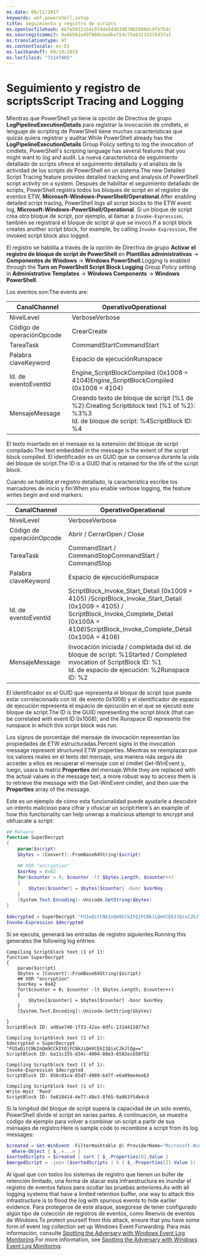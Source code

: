 ```yaml
---
ms.date: 06/12/2017
keywords: wmf,powershell,setup
title: Seguimiento y registro de scripts
ms.openlocfilehash: 6b7e5022cb4c974da5ddb3d670b5808dc9fb7bdc
ms.sourcegitcommit: 0a6b562a497860caadba754c75a83215315d37a1
ms.translationtype: HT
ms.contentlocale: es-ES
ms.lasthandoff: 09/19/2019
ms.locfileid: "71147805"
---
```

# <a name="script-tracing-and-logging"></a><span data-ttu-id="061cd-103">Seguimiento y registro de scripts</span><span class="sxs-lookup"><span data-stu-id="061cd-103">Script Tracing and Logging</span></span>

<span data-ttu-id="061cd-104">Mientras que PowerShell ya tiene la opción de Directiva de grupo **LogPipelineExecutionDetails** para registrar la invocación de cmdlets, el lenguaje de scripting de PowerShell tiene muchas características que quizás quiera registrar y auditar.</span><span class="sxs-lookup"><span data-stu-id="061cd-104">While PowerShell already has the **LogPipelineExecutionDetails** Group Policy setting to log the invocation of cmdlets, PowerShell's scripting language has several features that you might want to log and audit.</span></span> <span data-ttu-id="061cd-105">La nueva característica de seguimiento detallado de scripts ofrece el seguimiento detallado y el análisis de la actividad de los scripts de PowerShell en un sistema.</span><span class="sxs-lookup"><span data-stu-id="061cd-105">The new Detailed Script Tracing feature provides detailed tracking and analysis of PowerShell script activity on a system.</span></span> <span data-ttu-id="061cd-106">Después de habilitar el seguimiento detallado de scripts, PowerShell registra todos los bloques de script en el registro de eventos ETW, **Microsoft-Windows-PowerShell/Operational**.</span><span class="sxs-lookup"><span data-stu-id="061cd-106">After enabling detailed script tracing, PowerShell logs all script blocks to the ETW event log, **Microsoft-Windows-PowerShell/Operational**.</span></span> <span data-ttu-id="061cd-107">Si un bloque de script crea otro bloque de script, por ejemplo, al llamar a `Invoke-Expression`, también se registrará el bloque de script al que se invocó.</span><span class="sxs-lookup"><span data-stu-id="061cd-107">If a script block creates another script block, for example, by calling `Invoke-Expression`, the invoked script block also logged.</span></span>

<span data-ttu-id="061cd-108">El registro se habilita a través de la opción de Directiva de grupo **Activar el registro de bloque de script de PowerShell** en **Plantillas administrativas** -> **Componentes de Windows** -> **Windows PowerShell**.</span><span class="sxs-lookup"><span data-stu-id="061cd-108">Logging is enabled through the **Turn on PowerShell Script Block Logging** Group Policy setting in **Administrative Templates** -> **Windows Components** -> **Windows PowerShell**.</span></span>

<span data-ttu-id="061cd-109">Los eventos son:</span><span class="sxs-lookup"><span data-stu-id="061cd-109">The events are:</span></span>

| <span data-ttu-id="061cd-110">Canal</span><span class="sxs-lookup"><span data-stu-id="061cd-110">Channel</span></span> |                               <span data-ttu-id="061cd-111">Operativo</span><span class="sxs-lookup"><span data-stu-id="061cd-111">Operational</span></span>                               |
| ------- | ----------------------------------------------------------------------- |
| <span data-ttu-id="061cd-112">Nivel</span><span class="sxs-lookup"><span data-stu-id="061cd-112">Level</span></span>   | <span data-ttu-id="061cd-113">Verbose</span><span class="sxs-lookup"><span data-stu-id="061cd-113">Verbose</span></span>                                                                 |
| <span data-ttu-id="061cd-114">Código de operación</span><span class="sxs-lookup"><span data-stu-id="061cd-114">Opcode</span></span>  | <span data-ttu-id="061cd-115">Crear</span><span class="sxs-lookup"><span data-stu-id="061cd-115">Create</span></span>                                                                  |
| <span data-ttu-id="061cd-116">Tarea</span><span class="sxs-lookup"><span data-stu-id="061cd-116">Task</span></span>    | <span data-ttu-id="061cd-117">CommandStart</span><span class="sxs-lookup"><span data-stu-id="061cd-117">CommandStart</span></span>                                                            |
| <span data-ttu-id="061cd-118">Palabra clave</span><span class="sxs-lookup"><span data-stu-id="061cd-118">Keyword</span></span> | <span data-ttu-id="061cd-119">Espacio de ejecución</span><span class="sxs-lookup"><span data-stu-id="061cd-119">Runspace</span></span>                                                                |
| <span data-ttu-id="061cd-120">Id. de evento</span><span class="sxs-lookup"><span data-stu-id="061cd-120">EventId</span></span> | <span data-ttu-id="061cd-121">Engine_ScriptBlockCompiled (0x1008 = 4104)</span><span class="sxs-lookup"><span data-stu-id="061cd-121">Engine_ScriptBlockCompiled (0x1008 = 4104)</span></span>                              |
| <span data-ttu-id="061cd-122">Mensaje</span><span class="sxs-lookup"><span data-stu-id="061cd-122">Message</span></span> | <span data-ttu-id="061cd-123">Creando texto de bloque de script (%1 de %2):</span><span class="sxs-lookup"><span data-stu-id="061cd-123">Creating Scriptblock text (%1 of %2):</span></span> </br> <span data-ttu-id="061cd-124">%3</span><span class="sxs-lookup"><span data-stu-id="061cd-124">%3</span></span> </br> <span data-ttu-id="061cd-125">Id. de bloque de script: %4</span><span class="sxs-lookup"><span data-stu-id="061cd-125">ScriptBlock ID: %4</span></span> |


<span data-ttu-id="061cd-126">El texto insertado en el mensaje es la extensión del bloque de script compilado.</span><span class="sxs-lookup"><span data-stu-id="061cd-126">The text embedded in the message is the extent of the script block compiled.</span></span> <span data-ttu-id="061cd-127">El identificador es un GUID que se conserva durante la vida del bloque de script.</span><span class="sxs-lookup"><span data-stu-id="061cd-127">The ID is a GUID that is retained for the life of the script block.</span></span>

<span data-ttu-id="061cd-128">Cuando se habilita el registro detallado, la característica escribe los marcadores de inicio y fin:</span><span class="sxs-lookup"><span data-stu-id="061cd-128">When you enable verbose logging, the feature writes begin and end markers:</span></span>

| <span data-ttu-id="061cd-129">Canal</span><span class="sxs-lookup"><span data-stu-id="061cd-129">Channel</span></span> |                                 <span data-ttu-id="061cd-130">Operativo</span><span class="sxs-lookup"><span data-stu-id="061cd-130">Operational</span></span>                                |
| ------- | -------------------------------------------------------------------------- |
| <span data-ttu-id="061cd-131">Nivel</span><span class="sxs-lookup"><span data-stu-id="061cd-131">Level</span></span>   | <span data-ttu-id="061cd-132">Verbose</span><span class="sxs-lookup"><span data-stu-id="061cd-132">Verbose</span></span>                                                                    |
| <span data-ttu-id="061cd-133">Código de operación</span><span class="sxs-lookup"><span data-stu-id="061cd-133">Opcode</span></span>  | <span data-ttu-id="061cd-134">Abrir / Cerrar</span><span class="sxs-lookup"><span data-stu-id="061cd-134">Open / Close</span></span>                                                               |
| <span data-ttu-id="061cd-135">Tarea</span><span class="sxs-lookup"><span data-stu-id="061cd-135">Task</span></span>    | <span data-ttu-id="061cd-136">CommandStart / CommandStop</span><span class="sxs-lookup"><span data-stu-id="061cd-136">CommandStart / CommandStop</span></span>                                                 |
| <span data-ttu-id="061cd-137">Palabra clave</span><span class="sxs-lookup"><span data-stu-id="061cd-137">Keyword</span></span> | <span data-ttu-id="061cd-138">Espacio de ejecución</span><span class="sxs-lookup"><span data-stu-id="061cd-138">Runspace</span></span>                                                                   |
| <span data-ttu-id="061cd-139">Id. de evento</span><span class="sxs-lookup"><span data-stu-id="061cd-139">EventId</span></span> | <span data-ttu-id="061cd-140">ScriptBlock\_Invoke\_Start\_Detail (0x1009 = 4105) /</span><span class="sxs-lookup"><span data-stu-id="061cd-140">ScriptBlock\_Invoke\_Start\_Detail (0x1009 = 4105) /</span></span> </br> <span data-ttu-id="061cd-141">ScriptBlock\_Invoke\_Complete\_Detail (0x100A = 4106)</span><span class="sxs-lookup"><span data-stu-id="061cd-141">ScriptBlock\_Invoke\_Complete\_Detail (0x100A = 4106)</span></span> |
| <span data-ttu-id="061cd-142">Mensaje</span><span class="sxs-lookup"><span data-stu-id="061cd-142">Message</span></span> | <span data-ttu-id="061cd-143">Invocación iniciada / completada del id. de bloque de script: %1</span><span class="sxs-lookup"><span data-stu-id="061cd-143">Started / Completed invocation of ScriptBlock ID: %1</span></span> </br> <span data-ttu-id="061cd-144">Id. de espacio de ejecución: %2</span><span class="sxs-lookup"><span data-stu-id="061cd-144">Runspace ID: %2</span></span> |

<span data-ttu-id="061cd-145">El identificador es el GUID que representa el bloque de script (que puede estar correlacionado con Id. de evento 0x1008) y el identificador de espacio de ejecución representa el espacio de ejecución en el que se ejecutó este bloque de script.</span><span class="sxs-lookup"><span data-stu-id="061cd-145">The ID is the GUID representing the script block (that can be correlated with event ID 0x1008), and the Runspace ID represents the runspace in which this script block was run.</span></span>

<span data-ttu-id="061cd-146">Los signos de porcentaje del mensaje de invocación representan las propiedades de ETW estructuradas.</span><span class="sxs-lookup"><span data-stu-id="061cd-146">Percent signs in the invocation message represent structured ETW properties.</span></span> <span data-ttu-id="061cd-147">Mientras se reemplazan por los valores reales en el texto del mensaje, una manera más segura de acceder a ellos es recuperar el mensaje con el cmdlet Get-WinEvent y, luego, usara la matriz **Properties** del mensaje.</span><span class="sxs-lookup"><span data-stu-id="061cd-147">While they are replaced with the actual values in the message text, a more robust way to access them is to retrieve the message with the Get-WinEvent cmdlet, and then use the **Properties** array of the message.</span></span>

<span data-ttu-id="061cd-148">Este es un ejemplo de cómo esta funcionalidad puede ayudarle a descubrir un intento malicioso para cifrar y ofuscar un script:</span><span class="sxs-lookup"><span data-stu-id="061cd-148">Here's an example of how this functionality can help unwrap a malicious attempt to encrypt and obfuscate a script:</span></span>

```powershell
## Malware
function SuperDecrypt
{
    param($script)
    $bytes = [Convert]::FromBase64String($script)

    ## XOR "encryption"
    $xorKey = 0x42
    for($counter = 0; $counter -lt $bytes.Length; $counter++)
    {
        $bytes[$counter] = $bytes[$counter] -bxor $xorKey
    }
    [System.Text.Encoding]::Unicode.GetString($bytes)
}

$decrypted = SuperDecrypt "FUIwQitCNkInQm9CCkItQjFCNkJiQmVCEkI1QixCJkJlQg=="
Invoke-Expression $decrypted
```

<span data-ttu-id="061cd-149">Si se ejecuta, generará las entradas de registro siguientes:</span><span class="sxs-lookup"><span data-stu-id="061cd-149">Running this generates the following log entries:</span></span>

```Output
Compiling Scriptblock text (1 of 1):
function SuperDecrypt
{
    param($script)
    $bytes = [Convert]::FromBase64String($script)
    ## XOR "encryption"
    $xorKey = 0x42
    for($counter = 0; $counter -lt $bytes.Length; $counter++)
    {
        $bytes[$counter] = $bytes[$counter] -bxor $xorKey
    }
    [System.Text.Encoding]::Unicode.GetString($bytes)

}
ScriptBlock ID: ad8ae740-1f33-42aa-8dfc-1314411877e3

Compiling Scriptblock text (1 of 1):
$decrypted = SuperDecrypt "FUIwQitCNkInQm9CCkItQjFCNkJiQmVCEkI1QixCJkJlQg=="
ScriptBlock ID: ba11c155-d34c-4004-88e3-6502ecb50f52

Compiling Scriptblock text (1 of 1):
Invoke-Expression $decrypted
ScriptBlock ID: 856c01ca-85d7-4989-b47f-e6a09ee4eeb3

Compiling Scriptblock text (1 of 1):
Write-Host 'Pwnd'
ScriptBlock ID: 5e618414-4e77-48e3-8f65-9a863f54b4c8
```

Si la longitud del bloque de script supera la capacidad de un solo evento, PowerShell divide el script en varias partes. <span data-ttu-id="061cd-151">A continuación, se muestra código de ejemplo para volver a combinar un script a partir de sus mensajes de registro:</span><span class="sxs-lookup"><span data-stu-id="061cd-151">Here is sample code to recombine a script from its log messages:</span></span>

```powershell
$created = Get-WinEvent -FilterHashtable @{ ProviderName="Microsoft-Windows-PowerShell"; Id = 4104 } |
  Where-Object { $_.<...> }
$sortedScripts = $created | sort { $_.Properties[0].Value }
$mergedScript = -join ($sortedScripts | % { $_.Properties[2].Value })
```

<span data-ttu-id="061cd-152">Al igual que con todos los sistemas de registro que tienen un búfer de retención limitado, una forma de atacar esta infraestructura es inundar el registro de eventos falsos para ocultar las pruebas anteriores.</span><span class="sxs-lookup"><span data-stu-id="061cd-152">As with all logging systems that have a limited retention buffer, one way to attack this infrastructure is to flood the log with spurious events to hide earlier evidence.</span></span> <span data-ttu-id="061cd-153">Para protegerse de este ataque, asegúrese de tener configurado algún tipo de colección de registros de eventos, como Reenvío de eventos de Windows.</span><span class="sxs-lookup"><span data-stu-id="061cd-153">To protect yourself from this attack, ensure that you have some form of event log collection set up Windows Event Forwarding.</span></span> <span data-ttu-id="061cd-154">Para más información, consulte [Spotting the Adversary with Windows Event Log Monitoring](https://apps.nsa.gov/iaarchive/library/reports/spotting-the-adversary-with-windows-event-log-monitoring.cfm).</span><span class="sxs-lookup"><span data-stu-id="061cd-154">For more information, see [Spotting the Adversary with Windows Event Log Monitoring](https://apps.nsa.gov/iaarchive/library/reports/spotting-the-adversary-with-windows-event-log-monitoring.cfm).</span></span>